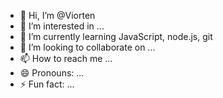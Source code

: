 - 👋 Hi, I’m @Viorten
- 👀 I’m interested in ...
- 🌱 I’m currently learning JavaScript, node.js, git
- 💞️ I’m looking to collaborate on ...
- 📫 How to reach me ...
- 😄 Pronouns: ...
- ⚡ Fun fact: ...

<!---
Viorten/Viorten is a ✨ special ✨ repository because its `README.md` (this file) appears on your GitHub profile.
You can click the Preview link to take a look at your changes.
--->

